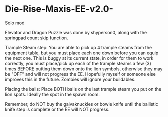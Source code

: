 # Die-Rise-Maxis-EE-v2.0-
Solo mod 

Elevator and Dragon Puzzle was done by shyperson0, along with the springpad count skip function. 

Trample Steam step: You are able to pick up 4 trample steams from the equipment table, but you must place each one down before you can equip the next one. 
This is buggy at its current state, in order for them to work correctly, you must place/pick up each of the trample steams a few (3) times BEFORE putting them down onto the lion symbols, otherwise they may be "OFF" and will not progress the EE. 
Hopefully myself or someone else improves this in the future. Zombies will ignore your buildables. 

Placing the balls: Place BOTH balls on the last trample steam you put on the lion spots. Ideally the spot in the spawn room. 

Remember, do NOT buy the galvaknuckles or bowie knife until the ballistic knife step is complete or the EE will NOT progress. 
